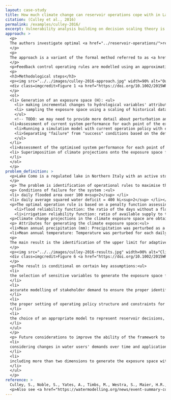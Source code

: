 ```yaml
---
layout: case-study
title: How much climate change can reservoir operations cope with in Lake Como?
citation: (Culley et al., 2016)
permalink: /examples/culley-2016/
excerpt: Vulnerability analysis building on decision scaling theory is used to identify changes in temperature and precipitation that would lead to flood or irrigation failures under current reservoir operations and optimal feedback control policies that increase the range of states under which minimum performance requirements are met.
approach: >
  <p>
  The authors investigate optimal <a href="../reservoir-operations/">reservoir operations</a> across hydrometeorological conditions to identify a system performance threshold under climate change uncertainty. That is, system operation is formulated as a <a href="../../theory/feedback-control/">feedback control policy</a>, and the overall objective is to find the theoretical upper limit for a water resources system's adaptation to climate change uncertainty, i.e. the <a href="../../theory/maximum-operational-adaptive-capacity">maximum operational adaptive capacity</a> beyond which even optimal operational rules fail to achieve societal objectives for a system of interest.
  </p>
  <p>
  The approach is a variant of the formal method referred to as <a href="../../theory/decision-scaling">"decision scaling"</a>. Testing performance of the optimal feedback control policies across changes in temperature and precipitation is a form of <a href="../../theory/stress-testing/">stress testing</a>, and the identification of failures to meet objectives is a form of <a href="../../theory/vulnerability-analysis/">vulnerability analysis</a>.
  </p>
  <p>Feedback control operating rules are modelled using an approximation technique called "Gaussian radial basis functions" (RBFs), describing reservoir releases over time and as a function of lake level. In addition to estimating a historical operating rule, <a href="../../theory/pareto-optimality"> Pareto-optimal </a> RBF policies are identified using evolutionary multiobjective "direct policy search". </p>
  <p>
  <h3>Methodological steps</h3>
  <p><img src="../../images/culley-2016-approach.jpg" width=90% alt="Outline of the approach to identify the maximum operational adaptive capacity of a water resource system. Four steps are described: 1) generation of an 'exposure space', 2) mapping of the current system on the 'exposure space', 3) identification of the optimal adaptive response to each exposure, 4) superimposition of climate exposure onto the exposure space">
  <div class=imgcredit>Figure 1 <a href="https://doi.org/10.1002/2015WR018253">Culley et al. 2016</a></div>
  </p>
  <ol>
  <li> Generation of an exposure space (H): <ul>
    <li> making incremental changes to hydrological variables' attributes. A n-dimensional exposure space is created, made of selected attributes (h), such as H = [h1,...,hn].  </li>
    <li> sampling the exposure space using a scaling of historical data to develop perturbed time series for the relevant climatic variables. </li> 
    </ul>
    <!-- TODO: we may need to provide more detail about perturbation and stochastic generation methods -->
  <li>Assessment of current system performance for each point of the exposure space:<ul>
    <li>Running a simulation model with current operation policy with each climate input (see <a href="../../theory/exploratory-modelling">exploratory modelling</a>)</li>
    <li>Separating "failure" from "success" conditions based on the definition of thresholds for acceptable values. </li>
    </ul>
  </li>
  <li>Assessment of the optimised system performance for each point of the exposure space, i.e. with optimal operation rules for each climate input</li>
  <li> Superimposition of climate projections onto the exposure space for the current and optimised system performance to identify climate conditions and timing for which the system may fail and when to implement management strategies to maximise a system adaptation capacity. 
  </li>
  </ol>
  </p>
problem_definition: >
  <p>Lake Como is a regulated lake in Northern Italy with an active storage capacity of 254 Mm<sup>3</sup>, sustaining water needs for irrigation and water supply, together with ensuring flood protection and environmental flow requirements in the Adda River. Its subalpine location implies that the lake is dependent on snowmelt to be filled, which requires the definition of strategic operation rules on an annual basis to support flood control and irrigation water demand objectives. In addition, changes in climate conditions and snowmelt runoff into the lake could increase tensions in the region.
  </p>
  <p> The problem is identification of operational rules to maximise the Lake Como system's adaptive capacity under climate change uncertainty</p>
  <p> Conditions of failure for the system :<ul>
  <li> daily flooded area over 100 m<sup>2</sup> </li>
  <li> daily average squared water deficit = 400 kL<sup>2</sup> </li></ul></p>
  <p>The optimal operation rule is based on a penalty function assessing <a href="../../theory/reliability">reliability</a>:<ul>
    <li>flood reliability function: the ratio of the days without a flood event within the simulation horizon</li>
    <li>irrigation reliability function: ratio of available supply to the demand averaged across all time steps, with ratio values capped at 1</li></ul>
  <p>Climate change projections in the climate exposure space are obtained from multiple models for the years 2025, 2050, 2075 and 2100, with statistical downscaling based on quantile mapping to generate future local climate change projections. </p>
  <p> Attributes for generating the climate exposure space:<ul>
  <li>Mean annual precipitation (mm): Precipitation was perturbed as a percentage change to daily wet days (over 1mm) from 90% to 130% of current values. </li>
  <li>Mean annual temperature: Temperature was perturbed for each daily time-step from -5℃ to 15℃ of current values. </li></ul></p>
  <p>
  The main result is the identification of the upper limit for adaptive capacity (failure boundary) to support irrigation and flood protection objectives in Lake Como. The identification of such a limit allows for dynamic management and the setting of optimal operating policies acoording to climate changes. It was found that the Lake Como system could adapt, by modifying operating policies, to more than three times as many hydrometeorological states compared to current operating rules.
  </p>
  <p><img src="../../images/culley-2016-results.jpg" width=90% alt="Climate projections for the years 2025, 2050, 2075 and 2100. The 22 climate scenarios are superimposed on the 'exposure space'. Conditions of success, adaptation and failure for each climate change scenario could be visualised. Eight models (climate change conditions) predict that the system would fail in the future, even under optimised operation conditions">
  <div class=imgcredit>Figure 6 <a href="https://doi.org/10.1002/2015WR018253">Culley et al. 2016</a></div>
  </p>
  <p>The result is conditional on certain key assumptions:<ul>
  <li>
  the selection of sensitive variables to generate the exposure space for which operational rules are sensitive. For that matter, a sensitivity analysis of the inputs is recommended to identify such variables.
  </li>
  <li> 
  accurate modelling of stakeholder demand to ensure the proper identification of conditions of failure
  </li>
  <li>
  the proper setting of operating policy structure and constraints for the optimisation process
  </li>
  <li>
  the choice of an appropriate model to represent reservoir decisions, able to change releases in response to extreme climate conditions
  </li>
  </ul>
  </p> 
  <p> Future considerations to improve the ability of the framework to identify upper limits include: <ul>
  <li>
  considering changes in water users' demands over time and application of a nonstationary system model within the framework 
  </li>
  <li>
  including more than two dimensions to generate the exposure space with an increased number of uncertain variables that influence the effectiveness of the operation rules
  </li>
  </ul>
  </p>
reference: >
  Culley, S., Noble, S., Yates, A., Timbs, M., Westra, S., Maier, H.R., Giuliani, M., Castelletti, A., 2016. <a href="https://doi.org/10.1002/2015WR018253">A bottom-up approach to identifying the maximum operational adaptive capacity of water resource systems to a changing climate </a>. Water Resources Research. 52, 6751–6768. doi:10.1002/2015WR018253 
  <p>Also see <a href="https://watermodelling.org/news/event-summary-coping-with-multiple-plausible-futures-in-the-face-of-climate-change">presentation for the Queensland Water Modelling Network</a>.</p>
---
```

